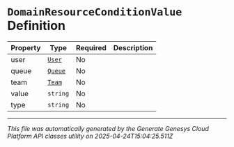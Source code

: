 # `DomainResourceConditionValue` Definition

| Property | Type | Required | Description |
|----------|------|----------|-------------|
| user | [`User`](user-definition.md) | No |  |
| queue | [`Queue`](queue-definition.md) | No |  |
| team | [`Team`](team-definition.md) | No |  |
| value | `string` | No |  |
| type | `string` | No |  |

---

*This file was automatically generated by the Generate Genesys Cloud Platform API classes utility on 2025-04-24T15:04:25.511Z*